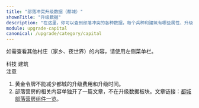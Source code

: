 ```yaml
---
title: "部落冲突升级数据（都城）"
shownTitle: "升级数据"
description: "在这里，你可以查到部落冲突的各种数据，每个兵种和建筑有哪些属性、升级要多久、多少资源这些东西写得清清楚楚。本页面是部落都城（部落首都）的数据。"
module: upgrade-capital
canonical: /upgrade/category/capital
---
```


<script setup>
import ListItems from "@/customized/upgrade/ListItems.vue";
import ListItem from "@/customized/upgrade/ListItem.vue";
import { getCookie } from "@/assets/global/utils.js";

let activeTabIndex = 0;
const activeTabCookieValue = getCookie("cp-upgrade-active-tab");
if (activeTabCookieValue === "capital-buildings") {
    activeTabIndex = 1;
}
</script>

如需查看其他村庄（家乡、夜世界）的内容，请使用左侧菜单栏。

<SwitchTabs contentClass="cp-upgrade-item" :stickyTabs="true" :averageTabs="true" :pageTabs="true">
    <SwitchTab tabId="cp-upgrade-techniques"
        :activeTab="activeTabIndex === 0"
        upgradeCookieValue="capital-techniques">科技</SwitchTab>
    <SwitchTab tabId="cp-upgrade-buildings"
        :activeTab="activeTabIndex === 1"
        upgradeCookieValue="capital-buildings">建筑</SwitchTab>
</SwitchTabs>

<SwitchTabGroup id="cp-upgrade-techniques" class="cp-upgrade-item">
    <ListItems title="兵种" imgFolder="capital_tech">
        <ListItem name="超级野蛮人" imgSrc="2000/Super_Barbarian_thumb.png" link="2000-Super-Barbarian" :lazyLoading="false" />
        <ListItem name="隐秘弓箭手" imgSrc="2001/Sneaky_Archer_thumb.png" link="2001-Sneaky-Archer" :lazyLoading="false" />
        <ListItem name="超级巨人" imgSrc="2002/Super_Giant_thumb.png" link="2002-Super-Giant" :lazyLoading="false" />
        <ListItem name="野蛮人攻城槌" imgSrc="2003/Battle_Ram_thumb.png" link="2003-Battle-Ram" :lazyLoading="false" />
        <ListItem name="亡灵大军" imgSrc="2004/Minion_Horde_thumb.png" link="2004-Minion-Horde" :lazyLoading="false" />
        <ListItem name="超级法师" imgSrc="2005/Super_Wizard_thumb.png" link="2005-Super-Wizard" :lazyLoading="false" />
        <ListItem name="火箭气球兵" imgSrc="2006/Rocket_Balloon_thumb.png" link="2006-Rocket-Balloon" :lazyLoading="false" />
        <ListItem name="骷髅飞桶" imgSrc="2007/Skeleton_Barrel_thumb.png" link="2007-Skeleton-Barrel" :lazyLoading="false" />
        <ListItem name="飞行堡垒" imgSrc="2008/Flying_Fortress_thumb.png" link="2008-Flying-Fortress" :lazyLoading="false" />
        <ListItem name="突袭炮车" imgSrc="2009/Raid_Cart_thumb.png" link="2009-Raid-Cart" :lazyLoading="false" />
        <ListItem name="雷霆皮卡" imgSrc="200a/Power_P.E.K.K.A_thumb.png" link="200a-Power-P.E.K.K.A" :lazyLoading="false" />
        <ListItem name="野猪突袭队" imgSrc="200b/Hog_Raiders_thumb.png" link="200b-Hog-Raiders" :lazyLoading="false" />
        <ListItem name="超级飞龙" imgSrc="200c/Super_Dragon_thumb.png" link="200c-Super-Dragon" :lazyLoading="false" />
        <ListItem name="高山戈仑" imgSrc="200d/Mountain_Golem_thumb.png" link="200d-Mountain-Golem" :lazyLoading="false" />
        <ListItem name="地狱飞龙" imgSrc="200e/Inferno_Dragon_thumb.png" link="200e-Inferno-Dragon" :lazyLoading="false" />
        <ListItem name="超级矿工" imgSrc="200f/Super_Miner_thumb.png" link="200f-Super-Miner" :lazyLoading="false" />
        <ListItem name="超级电磁炮" imgSrc="2010/Mega_Sparky_thumb.png" link="2010-Mega-Sparky" :lazyLoading="false" />
    </ListItems>
    <ListItems title="派生兵种" imgFolder="capital_tech">
        <ListItem name="野蛮人" imgSrc="20c0/Barbarian_thumb.png" link="20c0-Barbarian" :lazyLoading="false" />
        <ListItem name="骷髅" imgSrc="20c1/Skeleton_thumb.png" link="20c1-Skeleton" :lazyLoading="false" />
    </ListItems>
    <ListItems title="法术" imgFolder="capital_tech">
        <ListItem name="疗伤法术" imgSrc="2100/Healing_Spell_thumb.png" link="2100-Healing-Spell" :lazyLoading="false" />
        <ListItem name="弹跳法术" imgSrc="2101/Jump_Spell_thumb.png" link="2101-Jump-Spell" :lazyLoading="false" />
        <ListItem name="雷电法术" imgSrc="2102/Lightning_Spell_thumb.png" link="2102-Lightning-Spell" :lazyLoading="false" />
        <ListItem name="冰霜法术" imgSrc="2103/Frost_Spell_thumb.png" link="2103-Frost-Spell" :lazyLoading="false" />
        <ListItem name="狂暴法术" imgSrc="2104/Rage_Spell_thumb.png" link="2104-Rage-Spell" :lazyLoading="false" />
        <ListItem name="骷髅召唤法术" imgSrc="2105/Graveyard_Spell_thumb.png" link="2105-Graveyard-Spell" :lazyLoading="false" />
        <ListItem name="永恒急速法术" imgSrc="2106/Endless_Haste_Spell_thumb.png" link="2106-Endless-Haste-Spell" :lazyLoading="false" />
    </ListItems>
</SwitchTabGroup>

<SwitchTabGroup id="cp-upgrade-buildings" class="cp-upgrade-item">
    <ListItems title="大本营" imgFolder="capital_buildings">
        <ListItem name="都城大本营" imgSrc="2400/Capital_Hall10.png" link="2400-Capital-Hall" />
        <ListItem name="子城大本营" imgSrc="2401/District_Hall5.png" link="2401-District-Hall" />
    </ListItems>
    <ListItems title="防御建筑" imgFolder="capital_buildings">
        <ListItem name="城墙" imgSrc="2200/Wall5.png" link="2200-Walls" />
        <ListItem name="加农炮" imgSrc="2201/Cannon5.png" link="2201-Cannon" />
        <ListItem name="投矛器" imgSrc="2202/Spear_Thrower5.png" link="2202-Spear-Thrower" />
        <ListItem name="防空火箭" imgSrc="2203/Air_Defense5.png" link="2203-Air-Defense" />
        <ListItem name="多管加农炮" imgSrc="2204/Multi_Cannon5.png" link="2204-Multi-Cannon" />
        <ListItem name="炸弹塔" imgSrc="2205/Bomb_Tower5.png" link="2205-Bomb-Tower" />
        <ListItem name="多管迫击炮" imgSrc="2206/Multi_Mortar5.png" link="2206-Multi-Mortar" />
        <ListItem name="超级法师塔" imgSrc="2207/Super_Wizard_Tower5.png" link="2207-Super-Wizard-Tower" />
        <ListItem name="空中炸弹发射器" imgSrc="2208/Air_Bombs5.png" link="2208-Air-Bombs" />
        <ListItem name="疾速火箭" imgSrc="2209/Rapid_Rockets5.png" link="2209-Rapid-Rockets" />
        <ListItem name="撼地巨石" imgSrc="220a/Crusher5.png" link="220a-Crusher" />
        <ListItem name="超级特斯拉电磁塔" imgSrc="220b/Hidden_Mega_Tesla5.png" link="220b-Hidden-Mega-Tesla" />
        <ListItem name="巨型加农炮" imgSrc="220c/Giant_Cannon5.png" link="220c-Giant-Cannon" />
        <ListItem name="火箭炮" imgSrc="220d/Rocket_Artillery5.png" link="220d-Rocket-Artillery" />
        <ListItem name="地狱之塔" imgSrc="220e/Inferno_Tower5_thumb.png" link="220e-Inferno-Tower" />
        <ListItem name="爆炸强弩" imgSrc="220f/Blast_Bow5_thumb.png" link="220f-Blast-Bow" />
        <ListItem name="迷你亡灵巢" imgSrc="2213/Mini-Minion_Hive4.png" link="2213-Mini-Minion-Hive" />
        <ListItem name="反弹机" imgSrc="2214/Reflector4.png" link="2214-Reflector" />
        <ListItem name="哥布林发射器" imgSrc="2215/Goblin_Thrower4.png" link="2215-Goblin-Thrower" />
        <ListItem name="超级巨人岗哨" imgSrc="2210/Super_Giant_Post5.png" link="2210-Super-Giant-Post" />
        <ListItem name="突袭炮车岗哨" imgSrc="2211/Raid_Cart_Post5.png" link="2211-Raid-Cart-Post" />
        <ListItem name="超级飞龙岗哨" imgSrc="2212/Super_Dragon_Post4.png" link="2212-Super-Dragon-Post" />
    </ListItems>
    <ListItems title="陷阱" imgFolder="capital_buildings">
        <ListItem name="地雷" imgSrc="2280/Mine5.png" link="2280-Mine" />
        <ListItem name="巨型地雷" imgSrc="2281/Mega_Mine5.png" link="2281-Mega-Mine" />
        <ListItem name="滚木陷阱" imgSrc="2282/Log_Trap5.png" link="2282-Log-Trap" />
        <ListItem name="电击陷阱" imgSrc="2283/Zap_Trap5.png" link="2283-Zap-Trap" />
        <ListItem name="投矛陷阱" imgSrc="2284/Spear_Trap4.png" link="2284-Spear-Trap" />
    </ListItems>
    <ListItems title="军事建筑" imgFolder="capital_buildings">
        <ListItem name="兵营" imgSrc="2300/Army_Camp5.png" link="2300-Army-Camp" />
        <ListItem name="法术仓库" imgSrc="2301/Spell_Storage5.png" link="2301-Spell-Storage" />
        <ListItem name="超级野蛮人训练营" imgSrc="2340/Super_Barbarian_Barracks5.png" link="2340-Super-Barbarian-Barracks" />
        <ListItem name="隐秘弓箭手训练营" imgSrc="2341/Sneaky_Archer_Barracks5.png" link="2341-Sneaky-Archer-Barracks" />
        <ListItem name="超级巨人训练营" imgSrc="2342/Super_Giant_Barracks5.png" link="2342-Super-Giant-Barracks" />
        <ListItem name="野蛮人攻城槌训练营" imgSrc="2343/Battle_Ram_Barracks5.png" link="2343-Battle-Ram-Barracks" />
        <ListItem name="亡灵训练营" imgSrc="2344/Minion_Barracks5.png" link="2344-Minion-Barracks" />
        <ListItem name="超级法师训练营" imgSrc="2345/Super_Wizard_Barracks5.png" link="2345-Super-Wizard-Barracks" />
        <ListItem name="火箭气球兵训练营" imgSrc="2346/Rocket_Balloon_Barracks5.png" link="2346-Rocket-Balloon-Barracks" />
        <ListItem name="骷髅飞桶训练营" imgSrc="2347/Skeleton_Barrel_Barracks5.png" link="2347-Skeleton-Barrel-Barracks" />
        <ListItem name="飞行堡垒工坊" imgSrc="2348/Flying_Fortress_Yard5.png" link="2348-Flying-Fortress-Yard" />
        <ListItem name="突袭炮车训练营" imgSrc="2349/Raid_Cart_Barracks5.png" link="2349-Raid-Cart-Barracks" />
        <ListItem name="雷霆皮卡训练营" imgSrc="234a/Power_P.E.K.K.A_Barracks5.png" link="234a-Power-P.E.K.K.A-Barracks" />
        <ListItem name="野猪突袭队训练营" imgSrc="234b/Hog_Raider_Barracks5.png" link="234b-Hog-Raider-Barracks" />
        <ListItem name="超级飞龙训练营" imgSrc="234c/Super_Dragon_Barracks5.png" link="234c-Super-Dragon-Barracks" />
        <ListItem name="高山戈仑石场" imgSrc="234d/Mountain_Golem_Quarry5.png" link="234d-Mountain-Golem-Quarry" />
        <ListItem name="地狱飞龙训练营" imgSrc="234e/Inferno_Dragon_Barracks4.png" link="234e-Inferno-Dragon-Barracks" />
        <ListItem name="超级矿工训练营" imgSrc="234f/Super_Miner_Barracks4.png" link="234f-Super-Miner-Barracks" />
        <ListItem name="超级电磁炮工坊" imgSrc="2350/Mega_Sparky_Workshop4.png" link="2350-Mega-Sparky-Workshop" />
        <ListItem name="疗伤法术工厂" imgSrc="2380/Heal_Spell_Factory5.png" link="2380-Heal-Spell-Factory" />
        <ListItem name="弹跳法术工厂" imgSrc="2381/Jump_Spell_Factory5.png" link="2381-Jump-Spell-Factory" />
        <ListItem name="雷电法术工厂" imgSrc="2382/Lightning_Spell_Factory5.png" link="2382-Lightning-Spell-Factory" />
        <ListItem name="冰霜法术工厂" imgSrc="2383/Frost_Spell_Factory5.png" link="2383-Frost-Spell-Factory" />
        <ListItem name="狂暴法术工厂" imgSrc="2384/Rage_Spell_Factory5.png" link="2384-Rage-Spell-Factory" />
        <ListItem name="骷髅召唤法术工厂" imgSrc="2385/Graveyard_Spell_Factory4.png" link="2385-Graveyard-Spell-Factory" />
        <ListItem name="永恒急速法术工厂" imgSrc="2386/Endless_Haste_Spell_Factory4.png" link="2386-Endless-Haste-Spell-Factory" />
    </ListItems>
    <ListItems title="用来凑摧毁率的房屋" imgFolder="capital_buildings">
        <ListItem name="平顶屋" imgSrc="2501/Small_Cabin.png" link="2501-Small-Cabin" />
        <ListItem name="稻草屋" imgSrc="2502/Thatched_Hut.png" link="2502-Thatched-Hut" />
        <ListItem name="小屋" imgSrc="2503/Small_Hut.png" link="2503-Small-Hut" />
        <ListItem name="木屋" imgSrc="2504/Wooden_House.png" link="2504-Wooden-House" />
        <ListItem name="平顶木屋" imgSrc="2505/Wooden_Cabin.png" link="2505-Wooden-Cabin" />
        <ListItem name="斜顶屋" imgSrc="2506/Slanted_House.png" link="2506-Slanted-House" />
        <ListItem name="哥布林前哨基地" imgSrc="2507/Goblin_Outpost.png" link="2507-Goblin-Outpost" />
        <ListItem name="哥布林小屋" imgSrc="2508/Goblin_Hut.png" link="2508-Goblin-Hut" />
        <ListItem name="哥布林大本营" imgSrc="2509/Goblin_Hall.png" link="2509-Goblin-Hall" />
    </ListItems>
</SwitchTabGroup>

<div class="cp-upgrade-index-tip">
    <SmallTitle>注意</SmallTitle>
    <ol>
        <li>黄金令牌不能减少都城的升级费用和升级时间。</li>
        <li>部落营房的相关内容单独开了一篇文章，不在升级数据板块。文章链接：<a href="/p/6637">都城部落营房组件一览</a>。</li>
    </ol>
</div>

<style lang="scss">
.cp-upgrade-index-tip .cp-small-subtitle {
    margin: 0 0 1rem 0.125rem;
}
</style>